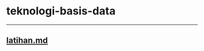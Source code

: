 # teknologi-basis-data
---

## **[latihan.md](https://github.com/abdullahaman185610040/teknologi-basis-data/blob/master/minggu-04/LATIHAN.md)**
